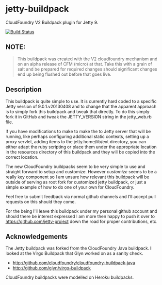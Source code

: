 jetty-buildpack
===========================

CloudFoundry V2 Buildpack plugin for Jetty 9.

[![Build Status](https://travis-ci.org/jmcc0nn3ll/jetty-buildpack.png)](https://travis-ci.org/jmcc0nn3ll/jetty-buildpack)

NOTE:
----------------

> This buildpack was created with the V2 cloudfoundry mechanism and on an alpha release of CFM (micro) at that.  Take
> this with a grain of salt and be prepared for required changes should significant changes end up being flushed out
> before that goes live.

Description
----------------

This buildpack is quite simple to use.  It is currently hard coded to a specific Jetty version of 9.0.1.v20130408 and to
change that the apparent approach is to simply fork this buildpack and tweak that directly.  To do this simply fork it 
in GitHub and tweak the JETTY_VERSION string in the jetty_web.rb file.

If you have modifications to make to make the to Jetty server that will be running, like perhaps configuring additional
static contexts, setting up a proxy servlet, adding items to the jetty.home/lib/ext directory, you can either adapt
the ruby scripting or place them under the appropriate location in the resources directory of this buildpack and they 
will be copied into the correct location.

The new CloudFoundry buildpacks seem to be very simple to use and straight forward to setup and customize.  However
*customize* seems to be a really key component so I am unsure how relevant this buildpack will be outside of serving as
root fork for customized jetty buildpack, or just a simple example of how to do one of your own for CloudFoundry.

Feel free to submit feedback via normal github channels and I'll accept pull requests on this should they come.  

For the being I'll leave this buildpack under my personal github account and should there be interest expressed I am 
more then happy to push it over to https://github.com/jetty-project down the road for proper contributions, etc.

Acknowledgements
----------------

The Jetty buildpack was forked from the CloudFoundry Java buildpack.  I looked at the Virgo Buildpack that Glyn worked
on as a sanity check.

* http://github.com/cloudfoundry/cloudfoundry-buildpack-java
* http://github.com/glyn/virgo-buildpack

CloudFoundry buildpacks were modelled on Heroku buildpacks.
